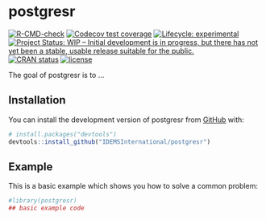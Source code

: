 
<!-- README.md is generated from README.Rmd. Please edit that file -->

# postgresr

<!-- badges: start -->

[![R-CMD-check](https://github.com/IDEMSInternational/postgresr/workflows/R-CMD-check/badge.svg)](https://github.com/IDEMSInternational/postgresr/actions)
[![Codecov test
coverage](https://codecov.io/gh/IDEMSInternational/postgresr/branch/main/graph/badge.svg)](https://app.codecov.io/gh/IDEMSInternational/postgresr?branch=main)
[![Lifecycle:
experimental](https://img.shields.io/badge/lifecycle-experimental-orange.svg)](https://lifecycle.r-lib.org/articles/stages.html#experimental)
[![Project Status: WIP – Initial development is in progress, but there
has not yet been a stable, usable release suitable for the
public.](https://www.repostatus.org/badges/latest/wip.svg)](https://www.repostatus.org/#wip)
[![CRAN
status](https://www.r-pkg.org/badges/version/postgresr)](https://CRAN.R-project.org/package=postgresr)
[![license](https://img.shields.io/badge/license-LGPL%20(%3E=%203)-lightgrey.svg)](https://www.gnu.org/licenses/lgpl-3.0.en.html)
<!-- badges: end -->

The goal of postgresr is to …

## Installation

You can install the development version of postgresr from
[GitHub](https://github.com/) with:

``` r
# install.packages("devtools")
devtools::install_github("IDEMSInternational/postgresr")
```

## Example

This is a basic example which shows you how to solve a common problem:

``` r
#library(postgresr)
## basic example code
```
